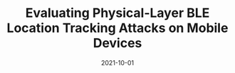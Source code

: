 ---
title: "Evaluating Physical-Layer BLE Location Tracking Attacks on Mobile Devices"
collection: publications
permalink: /publication/2021-10-01-Evaluating-Physical-Layer-BLE-Location-Tracking-Attacks-on-Mobile-Devices
date: 2021-10-01
venue: 'IEEE Security'
link: 'https://doi.org/10.1145/2486001'
paperurl: '/files/papers/IEEE-security-ble.pdf'
code: 'https://doi.org/10.7910/DVN/VUY8UI'
github: 'https://github.com/jayrobwilliams/Peace-Agreement-Strength'
citation: ' H Givehchian,  N Bhaskar,  ER Herrera,  HRL Soto,  C Dameff,  D Bharadia,  A Schulman, '
---
